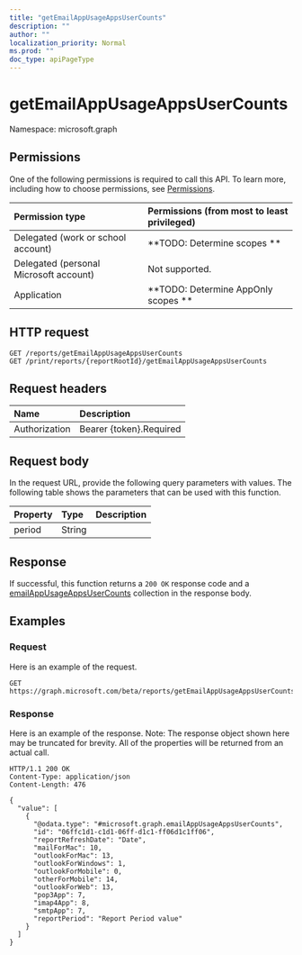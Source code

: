 ```yaml
---
title: "getEmailAppUsageAppsUserCounts"
description: ""
author: ""
localization_priority: Normal
ms.prod: ""
doc_type: apiPageType
---
```


# getEmailAppUsageAppsUserCounts

Namespace: microsoft.graph



## Permissions
One of the following permissions is required to call this API. To learn more, including how to choose permissions, see [Permissions](/concepts/permissions-reference.md).

|Permission type|Permissions (from most to least privileged)|
|:---|:---|
|Delegated (work or school account)|**TODO: Determine scopes **|
|Delegated (personal Microsoft account)|Not supported.|
|Application|**TODO: Determine AppOnly scopes **|

## HTTP request
<!-- {
  "blockType": "ignored"
}
-->
``` http
GET /reports/getEmailAppUsageAppsUserCounts
GET /print/reports/{reportRootId}/getEmailAppUsageAppsUserCounts
```

## Request headers
|Name|Description|
|:---|:---|
|Authorization|Bearer {token}.Required|

## Request body
In the request URL, provide the following query parameters with values.
The following table shows the parameters that can be used with this function.

|Property|Type|Description|
|:---|:---|:---|
|period|String||



## Response
If successful, this function returns a `200 OK` response code and a [emailAppUsageAppsUserCounts](../resources/emailappusageappsusercounts.md) collection in the response body.

## Examples

### Request
Here is an example of the request.
<!-- {
  "blockType": "request",
  "name": "reportroot_getemailappusageappsusercounts"
}
-->
``` http
GET https://graph.microsoft.com/beta/reports/getEmailAppUsageAppsUserCounts(period='parameterValue')
```

### Response
Here is an example of the response. Note: The response object shown here may be truncated for brevity. All of the properties will be returned from an actual call.
<!-- {
  "blockType": "response",
  "truncated": true,
  "@odata.type": "collection(microsoft.graph.emailappusageappsusercounts)"
}
-->
``` http
HTTP/1.1 200 OK
Content-Type: application/json
Content-Length: 476

{
  "value": [
    {
      "@odata.type": "#microsoft.graph.emailAppUsageAppsUserCounts",
      "id": "06ffc1d1-c1d1-06ff-d1c1-ff06d1c1ff06",
      "reportRefreshDate": "Date",
      "mailForMac": 10,
      "outlookForMac": 13,
      "outlookForWindows": 1,
      "outlookForMobile": 0,
      "otherForMobile": 14,
      "outlookForWeb": 13,
      "pop3App": 7,
      "imap4App": 8,
      "smtpApp": 7,
      "reportPeriod": "Report Period value"
    }
  ]
}
```

